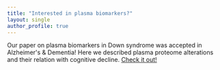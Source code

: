 ```yaml
---
title: "Interested in plasma biomarkers?"
layout: single
author_profile: true
---
```


Our paper on plasma biomarkers in Down syndrome was accepted in Alzheimer's & Dementia! Here we described plasma proteome alterations and their relation with cognitive decline. [Check it out!](http://www.alzheimersanddementia.com/article/S1552-5260(16)30037-1/pdf)